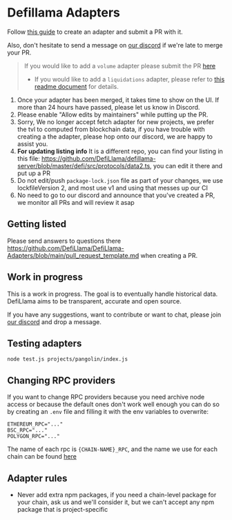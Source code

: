 # Defillama Adapters

Follow [this guide](https://docs.llama.fi/submit-a-project) to create an adapter and submit a PR with it.

Also, don't hesitate to send a message on [our discord](https://discord.defillama.com/) if we're late to merge your PR.

> If you would like to add a `volume` adapter please submit the PR [here](https://github.com/DefiLlama/adapters)
> - If you would like to add a `liquidations` adapter, please refer to [this readme document](https://github.com/DefiLlama/DefiLlama-Adapters/tree/main/liquidations) for details.

1. Once your adapter has been merged, it takes time to show on the UI. If more than 24 hours have passed, please let us know in Discord.
2. Please enable "Allow edits by maintainers" while putting up the PR.
3. Sorry, We no longer accept fetch adapter for new projects, we prefer the tvl to computed from blockchain data, if you have trouble with creating a the adapter, please hop onto our discord, we are happy to assist you.
4. **For updating listing info** It is a different repo, you can find your listing in this file: https://github.com/DefiLlama/defillama-server/blob/master/defi/src/protocols/data2.ts, you can  edit it there and put up a PR
5. Do not edit/push `package-lock.json` file as part of your changes, we use lockfileVersion 2, and most use v1 and using that messes up our CI
6. No need to go to our discord and announce that you've created a PR, we monitor all PRs and will review it asap

## Getting listed

Please send answers to questions there https://github.com/DefiLlama/DefiLlama-Adapters/blob/main/pull_request_template.md when creating a PR.

## Work in progress

This is a work in progress. The goal is to eventually handle historical data. DefiLlama aims to be transparent, accurate and open source.

If you have any suggestions, want to contribute or want to chat, please join [our discord](https://discord.defillama.com/) and drop a message.

## Testing adapters
```
node test.js projects/pangolin/index.js
```

## Changing RPC providers
If you want to change RPC providers because you need archive node access or because the default ones don't work well enough you can do so by creating an `.env` file and filling it with the env variables to overwrite:
```
ETHEREUM_RPC="..."
BSC_RPC="..."
POLYGON_RPC="..."
```

The name of each rpc is `{CHAIN-NAME}_RPC`, and the name we use for each chain can be found [here](https://github.com/DefiLlama/defillama-sdk/blob/master/src/providers.json)

## Adapter rules
- Never add extra npm packages, if you need a chain-level package for your chain, ask us and we'll consider it, but we can't accept any npm package that is project-specific
